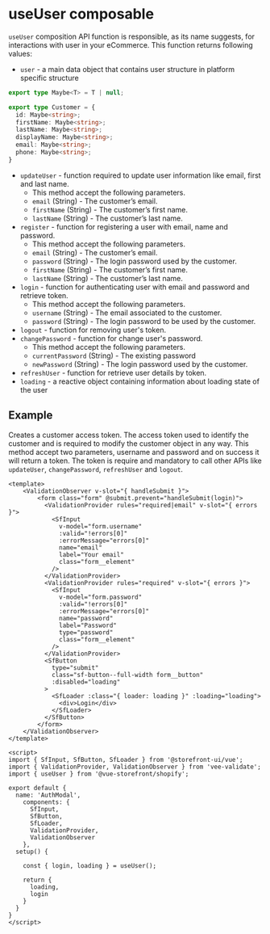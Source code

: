 # useUser composable

`useUser` composition API function is responsible, as its name suggests, for interactions with user in your eCommerce. This function returns following values:

- `user` - a main data object that contains user structure in platform specific structure
```typescript
export type Maybe<T> = T | null;

export type Customer = {
  id: Maybe<string>;
  firstName: Maybe<string>;
  lastName: Maybe<string>;
  displayName: Maybe<string>;
  email: Maybe<string>;
  phone: Maybe<string>;
}
```
- `updateUser` - function required to update user information like email, first and last name.
    - This method accept the following parameters.
    - `email` (String) - The customer’s email.
    - `firstName` (String) - The customer’s first name.
    - `lastName`  (String) - The customer’s last name.
- `register` - function for registering a user with email, name and password.
    - This method accept the following parameters.
    - `email` (String) - The customer’s email.
    - `password` (String) - The login password used by the customer.
    - `firstName` (String) - The customer’s first name.
    - `lastName`  (String) - The customer’s last name.
- `login` - function for authenticating user with email and password and retrieve token.
    - This method accept the following parameters.
    - `username` (String) - The email associated to the customer.
    - `password` (String) - The login password to be used by the customer.
- `logout` - function for removing user's token.
- `changePassword` - function for change user's password.
    - This method accept the following parameters.
    - `currentPassword` (String) - The existing password
    - `newPassword` (String) - The login password used by the customer.
- `refreshUser` - function for retrieve user details by token.
- `loading` - a reactive object containing information about loading state of the user

## Example
Creates a customer access token. The access token used to identify the customer and is required to modify the customer object in any way.
This method accept two parameters, username and password and on success it will return a token. The token is require and mandatory to call other APIs like `updateUser`, `changePassword`, `refreshUser` and `logout`.

```vue
<template>
    <ValidationObserver v-slot="{ handleSubmit }">
        <form class="form" @submit.prevent="handleSubmit(login)">
          <ValidationProvider rules="required|email" v-slot="{ errors }">
            <SfInput
              v-model="form.username"
              :valid="!errors[0]"
              :errorMessage="errors[0]"
              name="email"
              label="Your email"
              class="form__element"
            />
          </ValidationProvider>
          <ValidationProvider rules="required" v-slot="{ errors }">
            <SfInput
              v-model="form.password"
              :valid="!errors[0]"
              :errorMessage="errors[0]"
              name="password"
              label="Password"
              type="password"
              class="form__element"
            />
          </ValidationProvider>
          <SfButton
            type="submit"
            class="sf-button--full-width form__button"
            :disabled="loading"
          >
            <SfLoader :class="{ loader: loading }" :loading="loading">
              <div>Login</div>
            </SfLoader>
          </SfButton>
        </form>
    </ValidationObserver>
</template>

<script>
import { SfInput, SfButton, SfLoader } from '@storefront-ui/vue';
import { ValidationProvider, ValidationObserver } from 'vee-validate';
import { useUser } from '@vue-storefront/shopify';

export default {
  name: 'AuthModal',
    components: {
      SfInput,
      SfButton,
      SfLoader,
      ValidationProvider,
      ValidationObserver
    },
  setup() {

    const { login, loading } = useUser();
  
    return {
      loading,
      login
    }
  }
}
</script>
```
